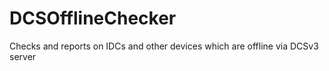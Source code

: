 # DCSOfflineChecker
 Checks and reports on IDCs and other devices which are offline via DCSv3 server
